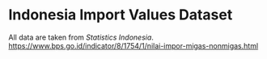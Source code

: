 # Indonesia Import Values Dataset

All data are taken from *Statistics Indonesia*. https://www.bps.go.id/indicator/8/1754/1/nilai-impor-migas-nonmigas.html
